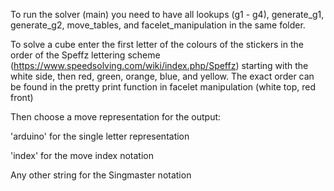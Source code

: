 To run the solver (main) you need to have all lookups (g1 - g4), generate_g1, generate_g2, move_tables, and facelet_manipulation in the same folder.

To solve a cube enter the first letter of the colours of the stickers in the order of the Speffz lettering scheme (https://www.speedsolving.com/wiki/index.php/Speffz)
starting with the white side, then red, green, orange, blue, and yellow. The exact order can be found in the pretty print function in facelet manipulation (white top, red front)

Then choose a move representation for the output:

'arduino' for the single letter representation

'index' for the move index notation

Any other string for the Singmaster notation
